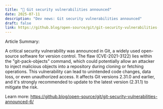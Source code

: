 ```yaml
---
title: "🔐 Git security vulnerabilities announced"
date: 2025-07-11
description: "Dev news: Git security vulnerabilities announced"
draft: false
link: https://github.blog/open-source/git/git-security-vulnerabilities-announced-6/
---
```


Article Summary:

A critical security vulnerability was announced in Git, a widely used open-source software for version control. The flaw (CVE-2021-3122) lies within the "git-pack-objects" command, which could potentially allow an attacker to inject malicious objects into a repository during cloning or fetching operations. This vulnerability can lead to unintended code changes, data loss, or even unauthorized access. It affects Git versions 2.31.0 and earlier, and it's strongly recommended to update to the latest version (2.31.1) to mitigate the risk.

Learn more: https://github.blog/open-source/git/git-security-vulnerabilities-announced-6/
